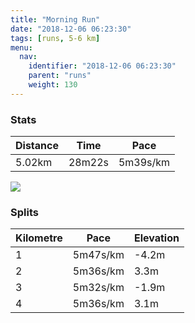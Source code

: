 ```yaml
---
title: "Morning Run"
date: "2018-12-06 06:23:30"
tags: [runs, 5-6 km]
menu:
  nav:
    identifier: "2018-12-06 06:23:30"
    parent: "runs"
    weight: 130
---
```


### Stats

| Distance | Time | Pace |
|----------|------|------|
|5.02km|28m22s|5m39s/km|

<img src='https://maps.googleapis.com/maps/api/staticmap?maptype=roadmap&path=enc:g{jeIdfyLu@qDbFbAd@~K~CdKxKvIpKrStE|OnGbg@u@yAzAxZsAlc@dAgVs@}e@t@dBsGee@eGsVqE{EcDsIoJ}EkIk^lA|Ay@|A&key=AIzaSyAfqMeaZ1CCJFGP5cWud__oZnT_Pybg-1M&size=800x800&markers=color:yellow|label:S|53.47268,-2.26419&markers=color:green|label:F|53.472159999999995,-2.2643299999999993'>

### Splits

| Kilometre | Pace | Elevation |
|------|------|-----------|
|1|5m47s/km|-4.2m|
|2|5m36s/km|3.3m|
|3|5m32s/km|-1.9m|
|4|5m36s/km|3.1m|
